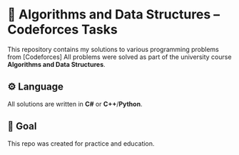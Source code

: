 # 🧠 Algorithms and Data Structures – Codeforces Tasks

This repository contains my solutions to various programming problems from [Codeforces] 
All problems were solved as part of the university course **Algorithms and Data Structures**.

## ⚙️ Language

All solutions are written in **C#** or **C++**/**Python**.

## 🏁 Goal

This repo was created for practice and education.  
